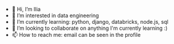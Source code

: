 - 👋 Hi, I’m Ilia
- 👀 I’m interested in data engineering
- 🌱 I’m currently learning: python, django, databricks, node.js, sql
- 💞️ I’m looking to collaborate on anything I'm currently learning :)
- 📫 How to reach me: email can be seen in the profile

<!---
gofr1/gofr1 is a ✨ special ✨ repository because its `README.md` (this file) appears on your GitHub profile.
You can click the Preview link to take a look at your changes.
--->
